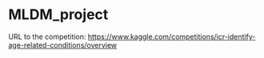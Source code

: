 # MLDM_project

URL to the competition: https://www.kaggle.com/competitions/icr-identify-age-related-conditions/overview
